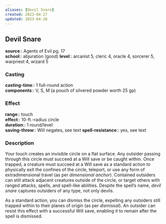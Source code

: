```yaml
---
aliases: [Devil Snare]
created: 2023-04-27
updated: 2023-04-28
---
```


## Devil Snare

**source**:: Agents of Evil pg. 17  
**school**:: abjuration (good)
**level**:: arcanist 5, cleric 4, oracle 4, sorcerer 5, warpriest 4, wizard 5

### Casting

**casting-time**:: 1 full-round action  
**components**:: V, S, M (a pouch of silvered powder worth 25 gp)

### Effect

**range**:: touch  
**effect**:: 10-ft.-radius circle  
**duration**:: 1 round/level  
**saving-throw**:: Will negates, see text
**spell-resistance**:: yes, see text

### Description

Your touch creates an invisible circle on a flat surface. Any outsider passing through this circle must succeed at a Will save or be caught within. Once trapped, a creature must succeed at a Will save as a standard action to physically exit the confines of the circle, teleport, or use any form of extradimensional travel (as per *dimensional anchor*). Contained outsiders can still attack adjacent creatures outside of the circle, or target others with ranged attacks, spells, and spell-like abilities. Despite the spell’s name, *devil snare* captures outsiders of any type, not only devils.  
  
As a standard action, you can dismiss the circle, expelling any outsiders still trapped within to their planes of origin (as per *dismissal*). An outsider can resist this effect with a successful Will save, enabling it to remain after the spell is dismissed.
